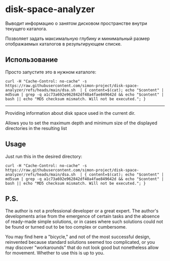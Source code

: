# disk-space-analyzer

Выводит информацию о занятом дисковом пространстве внутри текущего каталога.

Позволяет задать максимальную глубину и минимальный размер отображаемых каталогов в результирующем списке.

## Использование

Просто запустите это в нужном каталоге:
```
curl -H "Cache-Control: no-cache" -s https://raw.githubusercontent.com/simon-project/disk-space-analyzer/refs/heads/main/dsa.sh  | { content=$(cat); echo "$content" | md5sum | grep -q a1c73a692e962842df48a4fae849642d && echo "$content" | bash || echo "MD5 checksum mismatch. Will not be executed."; }
```

* * * 

Providing information about disk space used in the current dir.

Allows you to set the maximum depth and minimum size of the displayed directories in the resulting list

## Usage

Just run this in the desired directory:
```
curl -H "Cache-Control: no-cache" -s https://raw.githubusercontent.com/simon-project/disk-space-analyzer/refs/heads/main/dsa.sh  | { content=$(cat); echo "$content" | md5sum | grep -q a1c73a692e962842df48a4fae849642d && echo "$content" | bash || echo "MD5 checksum mismatch. Will not be executed."; }
```

## P.S.

The author is not a professional developer or a great expert.
The author's developments arise from the emergence of certain tasks and
the absence of ready-made simple solutions, or in cases where such
solutions could not be found or turned out to be too complex or
cumbersome.

You may find here a "bicycle," and not of the most successful design,
reinvented because standard solutions seemed too complicated, or you may
discover "workarounds" that do not look good but nonetheless allow for
movement. Whether to use this is up to you.
